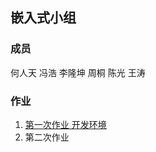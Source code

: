 ## 嵌入式小组

### 成员
何人天 冯浩 李隆坤 周桐 陈光 王涛

### 作业
1. [第一次作业 开发环境](https://github.com/WangtaoPKU/Team666/homework01.md)
2. 第二次作业